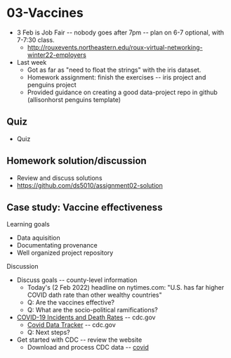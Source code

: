 
# 03-Vaccines

* 3 Feb is Job Fair -- nobody goes after 7pm -- plan on 6-7 optional, with 7-7:30 class.
  * http://rouxevents.northeastern.edu/roux-virtual-networking-winter22-employers
* Last week
  * Got as far as "need to float the strings" with the iris dataset.
  * Homework assignment: finish the exercises -- iris project and penguins project
  * Provided guidance on creating a good data-project repo in github (allisonhorst penguins template)

## Quiz

* Quiz

## Homework solution/discussion

* Review and discuss solutions
* https://github.com/ds5010/assignment02-solution

## Case study: Vaccine effectiveness

Learning goals

* Data aquisition
* Documentating provenance
* Well organized project repository

Discussion

* Discuss goals -- county-level information
  * Today's (2 Feb 2022) headline on nytimes.com: "U.S. has far higher COVID dath rate than other wealthy countries"
  * Q: Are the vaccines effective? 
  * Q: What are the socio-political ramifications? 
* [COVID-19 Incidents and Death Rates](https://www.cdc.gov/mmwr/volumes/71/wr/mm7104e2.htm) -- cdc.gov
  * [Covid Data Tracker](https://covid.cdc.gov/covid-data-tracker/#vaccinations_vacc-total-admin-rate-total) -- cdc.gov
  * Q: Next steps?
* Get started with CDC -- review the website
  * Download and process CDC data -- [covid](../../../topics/covid)
